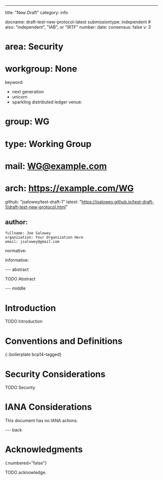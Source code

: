 ---
title: "New Draft"
category: info

docname: draft-test-new-protocol-latest
submissiontype: independent  # also: "independent", "IAB", or "IRTF"
number:
date:
consensus: false
v: 3
# area: Security
# workgroup: None
keyword:
 - next generation
 - unicorn
 - sparkling distributed ledger
venue:
#  group: WG
#  type: Working Group
#  mail: WG@example.com
#  arch: https://example.com/WG
  github: "jsalowey/test-draft-1"
  latest: "https://jsalowey.github.io/test-draft-1/draft-test-new-protocol.html"

author:
 -
    fullname: Joe Salowey
    organization: Your Organization Here
    email: jsalowey@gmail.com

normative:

informative:


--- abstract

TODO Abstract


--- middle

# Introduction

TODO Introduction


# Conventions and Definitions

{::boilerplate bcp14-tagged}


# Security Considerations

TODO Security


# IANA Considerations

This document has no IANA actions.


--- back

# Acknowledgments
{:numbered="false"}

TODO acknowledge.

